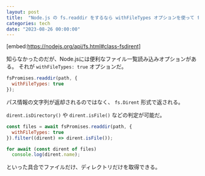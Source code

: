 ```yaml
---
layout: post
title:  "Node.js の fs.readdir をするなら withFileTypes オプションを使って fs.Dirent 形式で受け取れ"
categories: tech
date: "2023-08-26 00:00:00"
---
```


[embed:https://nodejs.org/api/fs.html#class-fsdirent]

知らなかったのだが、Node.jsには便利なファイル一覧読み込みオプションがある。
それが `withFileTypes: true` オプションだ。

```js
fsPromises.readdir(path, {
  withFileTypes: true
});
```

パス情報の文字列が返却されるのではなく、 `fs.Dirent` 形式で返される。

`dirent.isDirectory()` や `dirent.isFile()` などの判定が可能だ。

```js
const files = await fsPromises.readdir(path, {
  withFileTypes: true
}).filter((dirent) => dirent.isFile());

for await (const dirent of files)
  console.log(dirent.name);
```

といった具合でファイルだけ、ディレクトリだけを取得できる。

